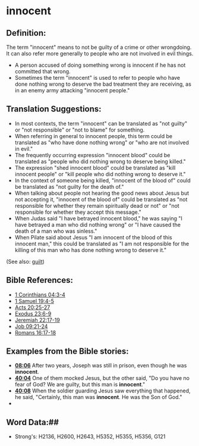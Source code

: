 # innocent #

## Definition: ##

The term "innocent" means to not be guilty of a crime or other wrongdoing. It can also refer more generally to people who are not involved in evil things.

* A person accused of doing something wrong is innocent if he has not committed that wrong.
* Sometimes the term "innocent" is used to refer to people who have done nothing wrong to deserve the bad treatment they are receiving, as in an enemy army attacking "innocent people."

## Translation Suggestions: ##

* In most contexts, the term "innocent" can be translated as "not guilty" or "not responsible" or "not to blame" for something.
* When referring in general to innocent people, this term could be translated as "who have done nothing wrong" or "who are not involved in evil."
* The frequently occurring expression "innocent blood" could be translated as "people who did nothing wrong to deserve being killed."
* The expression "shed innocent blood" could be translated as "kill innocent people" or "kill people who did nothing wrong to deserve it."
* In the context of someone being killed, "innocent of the blood of" could be translated as "not guilty for the death of."
* When talking about people not hearing the good news about Jesus but not accepting it, "innocent of the blood of" could be translated as "not responsible for whether they remain spiritually dead or not" or "not responsible for whether they accept this message."
* When Judas said "I have betrayed innocent blood," he was saying "I have betrayed a man who did nothing wrong" or "I have caused the death of a man who was sinless."
* When Pilate said about Jesus "I am innocent of the blood of this innocent man," this could be translated as "I am not responsible for the killing of this man who has done nothing wrong to deserve it."

(See also: [guilt](guilt.md))

## Bible References: ##

* [1 Corinthians 04:3-4](rc://en/tn/help/1co/04/03)
* [1 Samuel 19:4-5](rc://en/tn/help/1sa/19/04)
* [Acts 20:25-27](rc://en/tn/help/act/20/25)
* [Exodus 23:6-9](rc://en/tn/help/exo/23/06)
* [Jeremiah 22:17-19](rc://en/tn/help/jer/22/17)
* [Job 09:21-24](rc://en/tn/help/job/09/21)
* [Romans 16:17-18](rc://en/tn/help/rom/16/17)

## Examples from the Bible stories: ##

* __[08:06](rc://en/tn/help/obs/08/06)__ After two years, Joseph was still in prison, even though he was __innocent__.
* __[40:04](rc://en/tn/help/obs/40/04)__ One of them mocked Jesus, but the other said, "Do you have no fear of God? We are guilty, but this man is __innocent__."
* __[40:08](rc://en/tn/help/obs/40/08)__ When the soldier guarding Jesus saw everything that happened, he said, "Certainly, this man was __innocent__. He was the Son of God."
*

## Word Data:##

* Strong's: H2136, H2600, H2643, H5352, H5355, H5356, G121
